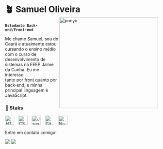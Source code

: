 # 🪴 Samuel Oliveira
<img align="right" alt="ponyo" title="ponyo" src="https://i.pinimg.com/originals/b9/d3/32/b9d33219ed886462bda14d790f81d388.gif" height="300" width="325" style="margin-top: -20px;">

**`Estudante Back-end/Front-end`**

Me chamo Samuel, sou do Ceará e atualmente estou cursando
o ensino médio <br> com o curso de desenvolvimento de sistemas na EEEP Jaime da Cunha.
Eu me interesso <br> tanto por front quanto por back-end, e minha principal linguagem é
JavaScript.



### 🌱 Staks

<img  
    aling="left" 
    alt="HTML"
    title="HTML" 
    width="30px" 
    style="padding-right: 10px;" 
src="https://cdn.jsdelivr.net/gh/devicons/devicon@latest/icons/html5/html5-original.svg"
/>
<img 
    aling="left" 
    alt="CSS" 
    title="CSS"
    width="30px" 
    style="padding-right: 10px;" 
    src="https://cdn.jsdelivr.net/gh/devicons/devicon@latest/icons/css3/css3-original.svg" 
/>
<img 
    alingn="left" 
    alt="JavaScript" 
    title="JavaScript"
    width="30px" 
    style="padding-right: 10px;"
    src="https://cdn.jsdelivr.net/gh/devicons/devicon@latest/icons/javascript/javascript-original.svg" 
/>
<img
    alingn="left" 
    alt="Git" 
    title="Git"
    width="30px" 
    style="padding-right: 10px;"
    src="https://cdn.jsdelivr.net/gh/devicons/devicon@latest/icons/git/git-original.svg" /> 
<img
    alingn="left" 
    alt="NodeJs" 
    title="NodeJs"
    width="30px" 
    style="padding-right: 10px;"
    src="https://cdn.jsdelivr.net/gh/devicons/devicon@latest/icons/nodejs/nodejs-original.svg"
/>

Entre em contato comigo!

<div>
  <a href="https://www.instagram.com/samueloliveir4/" target="_blank"><img src="https://img.shields.io/badge/-Instagram-%23E4405F?style=for-the-badge&logo=instagram&logoColor=white" target="_blank"></a>
  <a href = "mailto:samueloliveirafreitas2008@gmail.com"><img src="https://img.shields.io/badge/-Gmail-%23333?style=for-the-badge&logo=gmail&logoColor=white" target="_blank"></a>
</div>
